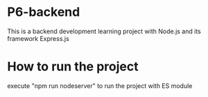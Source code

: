 # P6-backend
This is a backend development learning project with Node.js and its framework Express.js


# How to run the project
execute "npm run nodeserver" to run the project with ES module
